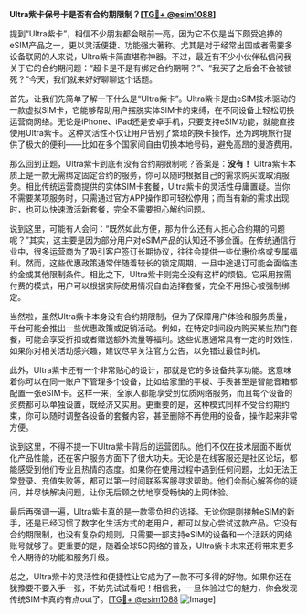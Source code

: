 **Ultra紫卡保号卡是否有合约期限制？[[TG💪+ @esim1088](https://t.me/s/esim1088)]**

提到“Ultra紫卡”，相信不少朋友都会眼前一亮，因为它不仅是当下颇受追捧的eSIM产品之一，更以灵活便捷、功能强大著称。尤其是对于经常出国或者需要多设备联网的人来说，Ultra紫卡简直堪称神器。不过，最近有不少小伙伴私信问我关于它的合约期问题：“超卡是不是有绑定合约期啊？”、“我买了之后会不会被锁死？”今天，我们就来好好聊聊这个话题。

首先，让我们先简单了解一下什么是“Ultra紫卡”。Ultra紫卡是由eSIM技术驱动的一款虚拟SIM卡，它能够帮助用户摆脱实体SIM卡的束缚，在不同设备上轻松切换运营商网络。无论是iPhone、iPad还是安卓手机，只要支持eSIM功能，就能直接使用Ultra紫卡。这种灵活性不仅让用户告别了繁琐的换卡操作，还为跨境旅行提供了极大的便利——比如在多个国家间自由切换本地号码，避免高昂的漫游费用。

那么回到正题，Ultra紫卡到底有没有合约期限制呢？答案是：**没有！** Ultra紫卡本质上是一款无需绑定固定合约的服务，你可以随时根据自己的需求购买或取消服务。相比传统运营商提供的实体SIM卡套餐，Ultra紫卡的灵活性毋庸置疑。当你不需要某项服务时，只需通过官方APP操作即可轻松停用；而当有新的需求出现时，也可以快速激活新套餐，完全不需要担心解约问题。

说到这里，可能有人会问：“既然如此方便，那为什么还有人担心合约期的问题呢？”其实，这主要是因为部分用户对eSIM产品的认知还不够全面。在传统通信行业中，很多运营商为了吸引客户签订长期协议，往往会提供一些优惠价格或专属福利。然而，这些优惠政策通常伴随着较长的锁定周期，一旦中途退订可能会面临违约金或其他限制条件。相比之下，Ultra紫卡则完全没有这样的烦恼。它采用按需付费的模式，用户可以根据实际使用情况自由选择套餐，完全不用担心被强制绑定。

当然啦，虽然Ultra紫卡本身没有合约期限制，但为了保障用户体验和服务质量，平台可能会推出一些优惠政策或促销活动。例如，在特定时间段内购买某些热门套餐，可能会享受折扣或者赠送额外流量等福利。这些优惠通常具有一定的时效性，如果你对相关活动感兴趣，建议尽早关注官方公告，以免错过最佳时机。

此外，Ultra紫卡还有一个非常贴心的设计，那就是它的多设备共享功能。这意味着你可以在同一账户下管理多个设备，比如给家里的平板、手表甚至是智能音箱都配置一张eSIM卡。这样一来，全家人都能享受到优质网络服务，而且每个设备的资费都可以单独设置，既经济又实用。更重要的是，这种模式同样不受合约期约束，你可以随时调整各设备的套餐内容，甚至删除不再使用的设备，操作起来非常方便。

说到这里，不得不提一下Ultra紫卡背后的运营团队。他们不仅在技术层面不断优化产品性能，还在客户服务方面下了很大功夫。无论是在线客服还是社区论坛，都能感受到他们专业且热情的态度。如果你在使用过程中遇到任何问题，比如无法正常登录、充值失败等，都可以第一时间联系客服寻求帮助。他们会耐心解答你的疑问，并尽快解决问题，让你无后顾之忧地享受畅快的上网体验。

最后再强调一遍，Ultra紫卡真的是一款零负担的选择。无论你是刚接触eSIM的新手，还是已经习惯了数字化生活方式的老用户，都可以放心尝试这款产品。它没有合约期限制，也没有复杂的规则，只需要一部支持eSIM的设备和一个活跃的网络账号就够了。更重要的是，随着全球5G网络的普及，Ultra紫卡未来还将带来更多令人期待的功能和服务升级。

总之，Ultra紫卡的灵活性和便捷性让它成为了一款不可多得的好物。如果你还在犹豫要不要入手一张，不妨先试试看吧！相信我，一旦体验过它的魅力，你会发现传统SIM卡真的有点out了。[[TG💪+ @esim1088](https://t.me/s/esim1088) ![Image](https://i.postimg.cc/4NQfJmqS/Snipaste-2025-05-13-00-14-12.png)]
